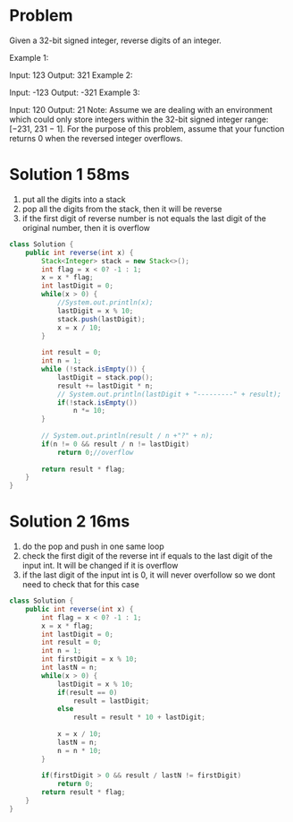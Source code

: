 # Problem

Given a 32-bit signed integer, reverse digits of an integer.

Example 1:

Input: 123
Output: 321
Example 2:

Input: -123
Output: -321
Example 3:

Input: 120
Output: 21
Note:
Assume we are dealing with an environment which could only store integers within the 32-bit signed integer range: [−231,  231 − 1]. For the purpose of this problem, assume that your function returns 0 when the reversed integer overflows.

# Solution 1 58ms
1. put all the digits into a stack
2. pop all the digits from the stack, then it will be reverse
3. if the first digit of reverse number is not equals the last digit of the original number, then it is overflow

```java
class Solution {
    public int reverse(int x) {
        Stack<Integer> stack = new Stack<>();
        int flag = x < 0? -1 : 1;
        x = x * flag;
        int lastDigit = 0;
        while(x > 0) {
            //System.out.println(x);
            lastDigit = x % 10; 
            stack.push(lastDigit);
            x = x / 10;
        }
        
        int result = 0;
        int n = 1;
        while (!stack.isEmpty()) {
            lastDigit = stack.pop();
            result += lastDigit * n;
            // System.out.println(lastDigit + "---------" + result);
            if(!stack.isEmpty())
                n *= 10;
        }
        
        // System.out.println(result / n +"?" + n);
        if(n != 0 && result / n != lastDigit)
            return 0;//overflow
        
        return result * flag;
    }
}
```

# Solution 2  16ms
1. do the pop and push in one same loop
2. check the first digit of the reverse int if equals to the last digit of the input int. It will be changed if it is overflow
3. if the last digit of the input int is 0, it will never overfollow so we dont need to check that for this case

```java
class Solution {
    public int reverse(int x) {
        int flag = x < 0? -1 : 1;
        x = x * flag;
        int lastDigit = 0;
        int result = 0;
        int n = 1;
        int firstDigit = x % 10;
        int lastN = n;
        while(x > 0) {
            lastDigit = x % 10; 
            if(result == 0)
                result = lastDigit;
            else 
                result = result * 10 + lastDigit;
                
            x = x / 10;
            lastN = n;
            n = n * 10;
        }
        
        if(firstDigit > 0 && result / lastN != firstDigit)
            return 0;
        return result * flag;
    }
}
```
